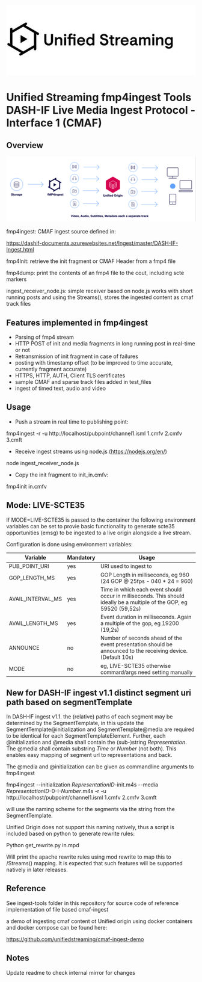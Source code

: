 ![Image](unifiedstreaming-logo-black.jpg?raw=true)

# Unified Streaming fmp4ingest Tools <br/> DASH-IF Live Media Ingest Protocol - Interface 1 (CMAF)

## Overview

![Image](fmp4ingest_flow.png?raw=true)

fmp4ingest: CMAF ingest source defined in: 

https://dashif-documents.azurewebsites.net/Ingest/master/DASH-IF-Ingest.html

fmp4Init: retrieve the init fragment or CMAF Header from a fmp4 file

fmp4dump: print the contents of an fmp4 file to the cout, including scte markers 

ingest_receiver_node.js: simple receiver based on node.js works with short running posts and using the Streams(), 
                         stores the ingested content as cmaf track files


## Features implemented in fmp4ingest

- Parsing of fmp4 stream
- HTTP POST of init and media fragments in long running post in real-time or not
- Retransmission of init fragment in case of failures
- posting with timestamp offset (to be improved to time accurate, currently fragment accurate)
- HTTPS, HTTP, AUTH, Client TLS certificates
- sample CMAF and sparse track files added in test_files
- ingest of timed text, audio and video

## Usage 

- Push a stream in real time to publishing point: 

fmp4ingest -r -u http://localhost/pubpoint/channel1.isml 1.cmfv 2.cmfv 3.cmft 

- Receive ingest streams using node.js (https://nodejs.org/en/) 

node ingest_receiver_node.js

- Copy the init fragment to init_in.cmfv:

fmp4init in.cmfv  

## Mode: LIVE-SCTE35

If MODE=LIVE-SCTE35 is passed to the container the following environment
variables can be set to provie basic functionality to generate scte35 opportunities
(emsg) to be ingested to a live origin alongside a live stream. 

Configuration is done using environment variables:

| Variable                     | Mandatory | Usage                                    |
|------------------------------|-----------|------------------------------------------|
| PUB_POINT_URI                | yes       | URI used to ingest to                    |
| GOP_LENGTH_MS                | yes       | GOP Length in milliseconds, eg 960 (24 GOP @ 25fps - 040 * 24 = 960)                        |
| AVAIL_INTERVAL_MS            | yes       | Time in which each event should occur in milliseconds. This should ideally be a multiple of the GOP, eg 59520 (59,52s) |
| AVAIL_LENGTH_MS              | yes       | Event duration in milliseconds. Again a multiple of the gop, eg 19200  (19,2s)            |
| ANNOUNCE                     | no        | Number of seconds ahead of the event presentation should be announced to the receiving device.(Default 10s) |
| MODE                         | no        | eg, LIVE-SCTE35 otherwise commard/args need setting manually |



## New for DASH-IF ingest v1.1 distinct segment uri path based on segmentTemplate

In DASH-IF ingest v1.1. the (relative) paths of each segment may be determined 
by the SegmentTemplate, in this update the SegmentTemplate@initialization 
and SegmentTemplate@media are required to be identical for each SegmentTemplateElement.
Further, each @initialization and @media shall contain the (sub-)string $Representation$. 
The @media shall contain substring $Time$ or $Number$ (not both). 
This enables easy mapping of segment url to representations and back. 

The @media and @initialization can be given as commandline arguments to fmp4ingest

fmp4ingest --initialization $RepresentationID$-init.m4s --media $RepresentationID$-0-I-$Number$.m4s  -r -u http://localhost/pubpoint/channel1.isml 1.cmfv 2.cmfv 3.cmft 

will use the naming scheme for the segments via the string from the SegmentTemplate. 

Unified Origin does not support this naming natively, thus a script is included
based on python to generate rewrite rules:

Python get_rewrite.py in.mpd  

Will print the apache rewrite rules using mod rewrite to map this to /Streams() mapping. 
It is expected that such features will be supported natively in later releases.



## Reference 

See ingest-tools folder in this repository for source code of reference implementation of file based cmaf-ingest

a demo of ingesting cmaf content ot Unified origin using docker containers and docker compose can be found here: 

https://github.com/unifiedstreaming/cmaf-ingest-demo

## Notes

Update readme to check internal mirror for changes
